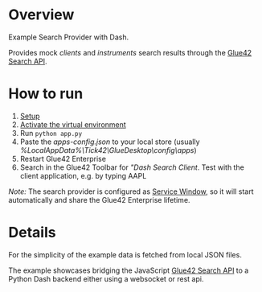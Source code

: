 # Overview
Example Search Provider with Dash.

Provides mock *clients* and *instruments* search results through the [Glue42 Search API]().

# How to run

1. [Setup](./../../../README.md#setup)
2. [Activate the virtual environment](./../../../README.md#virtual-environment-activation) 
3. Run `python app.py`
4. Paste the *apps-config.json* to your local store (usually *%LocalAppData%\Tick42\GlueDesktop\config\apps*)
5. Restart Glue42 Enterprise
6. Search in the Glue42 Toolbar for *"Dash Search Client*. Test with the client application, e.g. by typing AAPL

*Note:* The search provider is configured as [Service Window](https://docs.glue42.com/glue42-concepts/glue42-platform-features/index.html#service_windows), so it will start automatically and share the Glue42 Enterprise lifetime.

# Details

For the simplicity of the example data is fetched from local JSON files.

The example showcases bridging the JavaScript [Glue42 Search API]() to a Python Dash backend either using a websocket or rest api. 
